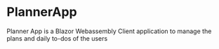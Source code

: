 # PlannerApp
Planner App is a Blazor Webassembly Client application to manage the plans and daily to-dos of the users
